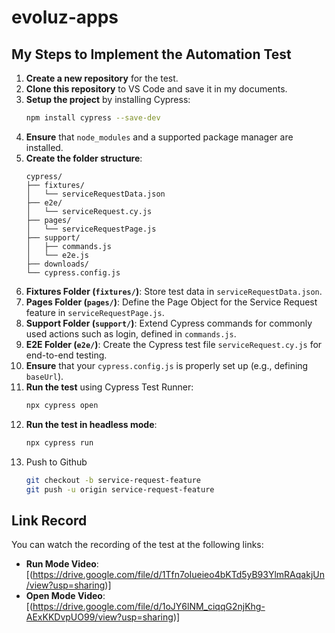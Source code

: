 # evoluz-apps

## My Steps to Implement the Automation Test

1. **Create a new repository** for the test.
2. **Clone this repository** to VS Code and save it in my documents.
3. **Setup the project** by installing Cypress:
   ```sh
   npm install cypress --save-dev
   ```
4. **Ensure** that `node_modules` and a supported package manager are installed.
5. **Create the folder structure**:
   ```plaintext
   cypress/
   ├── fixtures/
   │   └── serviceRequestData.json
   ├── e2e/
   │   └── serviceRequest.cy.js
   ├── pages/
   │   └── serviceRequestPage.js
   ├── support/
   │   ├── commands.js
   │   └── e2e.js
   ├── downloads/
   └── cypress.config.js
   ```
6. **Fixtures Folder (`fixtures/`)**: Store test data in `serviceRequestData.json`.
7. **Pages Folder (`pages/`)**: Define the Page Object for the Service Request feature in `serviceRequestPage.js`.
8. **Support Folder (`support/`)**: Extend Cypress commands for commonly used actions such as login, defined in `commands.js`.
9. **E2E Folder (`e2e/`)**: Create the Cypress test file `serviceRequest.cy.js` for end-to-end testing.
10. **Ensure** that your `cypress.config.js` is properly set up (e.g., defining `baseUrl`).
11. **Run the test** using Cypress Test Runner:
    ```sh
    npx cypress open
    ```
12. **Run the test in headless mode**:
    ```sh
    npx cypress run
    ```
13. Push to Github
    ```sh
    git checkout -b service-request-feature
    git push -u origin service-request-feature
    ```

## Link Record
You can watch the recording of the test at the following links:
- **Run Mode Video**: [(https://drive.google.com/file/d/1Tfn7oIueieo4bKTd5yB93YlmRAqakjUn/view?usp=sharing)]
- **Open Mode Video**: [(https://drive.google.com/file/d/1oJY6lNM_ciqqG2njKhg-AExKKDvpUO99/view?usp=sharing)]


